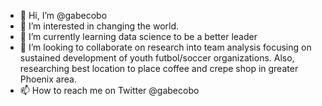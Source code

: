 - 👋 Hi, I’m @gabecobo
- 👀 I’m interested in changing the world. 
- 🌱 I’m currently learning data science to be a better leader 
- 💞️ I’m looking to collaborate on research into team analysis focusing on sustained development of youth futbol/soccer organizations. Also, researching best location to place coffee and crepe shop in greater Phoenix area.
- 📫 How to reach me on Twitter @gabecobo

<!---
gabecobo/gabecobo is a ✨ special ✨ repository because its `README.md` (this file) appears on your GitHub profile.
You can click the Preview link to take a look at your changes.
--->
